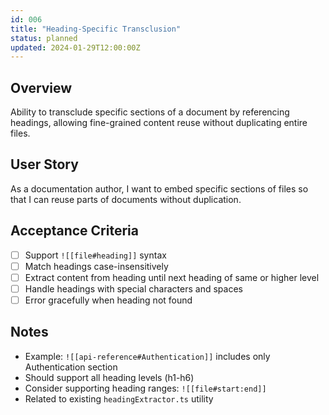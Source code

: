 ```yaml
---
id: 006
title: "Heading-Specific Transclusion"
status: planned
updated: 2024-01-29T12:00:00Z
---
```


## Overview

Ability to transclude specific sections of a document by referencing headings, allowing fine-grained content reuse without duplicating entire files.

## User Story

As a documentation author, I want to embed specific sections of files so that I can reuse parts of documents without duplication.

## Acceptance Criteria

- [ ] Support `![[file#heading]]` syntax
- [ ] Match headings case-insensitively
- [ ] Extract content from heading until next heading of same or higher level
- [ ] Handle headings with special characters and spaces
- [ ] Error gracefully when heading not found

## Notes

- Example: `![[api-reference#Authentication]]` includes only Authentication section
- Should support all heading levels (h1-h6)
- Consider supporting heading ranges: `![[file#start:end]]`
- Related to existing `headingExtractor.ts` utility